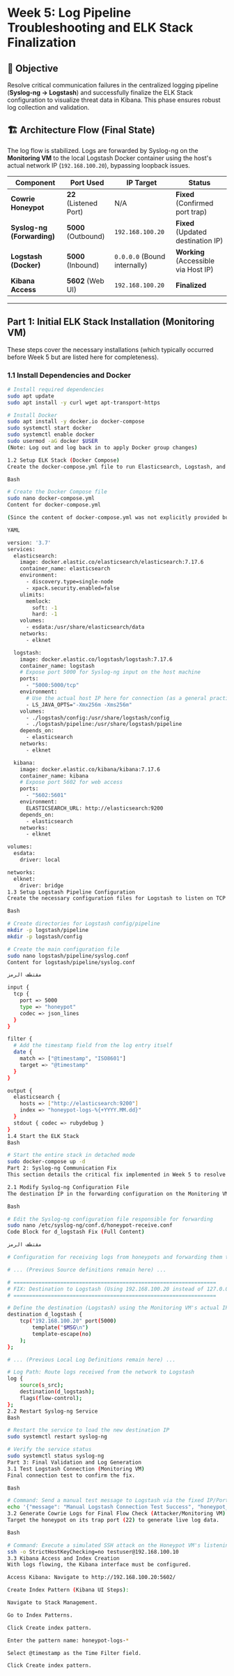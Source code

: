 # Week 5: Log Pipeline Troubleshooting and ELK Stack Finalization

## 🎯 Objective

Resolve critical communication failures in the centralized logging pipeline (**Syslog-ng $\rightarrow$ Logstash**) and successfully finalize the ELK Stack configuration to visualize threat data in Kibana. This phase ensures robust log collection and validation.

## 🏗️ Architecture Flow (Final State)

The log flow is stabilized. Logs are forwarded by Syslog-ng on the **Monitoring VM** to the local Logstash Docker container using the host's actual network IP (`192.168.100.20`), bypassing loopback issues.

| Component | Port Used | IP Target | Status |
|---|---|---|---|
| **Cowrie Honeypot** | **22** (Listened Port) | N/A | **Fixed** (Confirmed port trap) |
| **Syslog-ng (Forwarding)** | **5000** (Outbound) | `192.168.100.20` | **Fixed** (Updated destination IP) |
| **Logstash (Docker)** | **5000** (Inbound) | `0.0.0.0` (Bound internally) | **Working** (Accessible via Host IP) |
| **Kibana Access** | **5602** (Web UI) | `192.168.100.20` | **Finalized** |

---

## Part 1: Initial ELK Stack Installation (Monitoring VM)

These steps cover the necessary installations (which typically occurred before Week 5 but are listed here for completeness).

### 1.1 Install Dependencies and Docker

```bash
# Install required dependencies
sudo apt update
sudo apt install -y curl wget apt-transport-https

# Install Docker
sudo apt install -y docker.io docker-compose
sudo systemctl start docker
sudo systemctl enable docker
sudo usermod -aG docker $USER
(Note: Log out and log back in to apply Docker group changes)

1.2 Setup ELK Stack (Docker Compose)
Create the docker-compose.yml file to run Elasticsearch, Logstash, and Kibana.

Bash

# Create the Docker Compose file
sudo nano docker-compose.yml
Content for docker-compose.yml

(Since the content of docker-compose.yml was not explicitly provided but implied, a standard structure is used here, ensuring Kibana and Logstash ports are exposed.)

YAML

version: '3.7'
services:
  elasticsearch:
    image: docker.elastic.co/elasticsearch/elasticsearch:7.17.6
    container_name: elasticsearch
    environment:
      - discovery.type=single-node
      - xpack.security.enabled=false
    ulimits:
      memlock:
        soft: -1
        hard: -1
    volumes:
      - esdata:/usr/share/elasticsearch/data
    networks:
      - elknet

  logstash:
    image: docker.elastic.co/logstash/logstash:7.17.6
    container_name: logstash
    # Expose port 5000 for Syslog-ng input on the host machine
    ports:
      - "5000:5000/tcp"
    environment:
      # Use the actual host IP here for connection (as a general practice)
      - LS_JAVA_OPTS="-Xmx256m -Xms256m"
    volumes:
      - ./logstash/config:/usr/share/logstash/config
      - ./logstash/pipeline:/usr/share/logstash/pipeline
    depends_on:
      - elasticsearch
    networks:
      - elknet

  kibana:
    image: docker.elastic.co/kibana/kibana:7.17.6
    container_name: kibana
    # Expose port 5602 for web access
    ports:
      - "5602:5601"
    environment:
      ELASTICSEARCH_URL: http://elasticsearch:9200
    depends_on:
      - elasticsearch
    networks:
      - elknet

volumes:
  esdata:
    driver: local

networks:
  elknet:
    driver: bridge
1.3 Setup Logstash Pipeline Configuration
Create the necessary configuration files for Logstash to listen on TCP port 5000 and output to Elasticsearch.

Bash

# Create directories for Logstash config/pipeline
mkdir -p logstash/pipeline
mkdir -p logstash/config

# Create the main configuration file
sudo nano logstash/pipeline/syslog.conf
Content for logstash/pipeline/syslog.conf

مقتطف الرمز

input {
  tcp {
    port => 5000
    type => "honeypot"
    codec => json_lines
  }
}

filter {
  # Add the timestamp field from the log entry itself
  date {
    match => ["@timestamp", "ISO8601"]
    target => "@timestamp"
  }
}

output {
  elasticsearch {
    hosts => ["http://elasticsearch:9200"]
    index => "honeypot-logs-%{+YYYY.MM.dd}"
  }
  stdout { codec => rubydebug }
}
1.4 Start the ELK Stack
Bash

# Start the entire stack in detached mode
sudo docker-compose up -d
Part 2: Syslog-ng Communication Fix
This section details the critical fix implemented in Week 5 to resolve the log forwarding failure.

2.1 Modify Syslog-ng Configuration File
The destination IP in the forwarding configuration on the Monitoring VM must be explicitly set to its own network IP (192.168.100.20) to reach the Logstash port exposed on the host.

Bash

# Edit the Syslog-ng configuration file responsible for forwarding
sudo nano /etc/syslog-ng/conf.d/honeypot-receive.conf
Code Block for d_logstash Fix (Full Content)

مقتطف الرمز

# Configuration for receiving logs from honeypots and forwarding them to Logstash.

# ... (Previous Source definitions remain here) ...

# =================================================================
# FIX: Destination to Logstash (Using 192.168.100.20 instead of 127.0.0.1)
# =================================================================

# Define the destination (Logstash) using the Monitoring VM's actual IP
destination d_logstash {
    tcp("192.168.100.20" port(5000)
        template("$MSG\n") 
        template-escape(no)
    );
};

# ... (Previous Local Log Definitions remain here) ...

# Log Path: Route logs received from the network to Logstash
log {
    source(s_src);
    destination(d_logstash);
    flags(flow-control);
};
2.2 Restart Syslog-ng Service
Bash

# Restart the service to load the new destination IP
sudo systemctl restart syslog-ng

# Verify the service status
sudo systemctl status syslog-ng
Part 3: Final Validation and Log Generation
3.1 Test Logstash Connection (Monitoring VM)
Final connection test to confirm the fix.

Bash

# Command: Send a manual test message to Logstash via the fixed IP/Port 5000
echo '{"message": "Manual Logstash Connection Test Success", "honeypot_source": "manual_test_week5"}' | nc 192.168.100.20 5000
3.2 Generate Cowrie Logs for Final Flow Check (Attacker/Monitoring VM)
Target the honeypot on its trap port (22) to generate live log data.

Bash

# Command: Execute a simulated SSH attack on the Honeypot VM's listening port (22)
ssh -o StrictHostKeyChecking=no testuser@192.168.100.10
3.3 Kibana Access and Index Creation
With logs flowing, the Kibana interface must be configured.

Access Kibana: Navigate to http://192.168.100.20:5602/

Create Index Pattern (Kibana UI Steps):

Navigate to Stack Management.

Go to Index Patterns.

Click Create index pattern.

Enter the pattern name: honeypot-logs-*

Select @timestamp as the Time Filter field.

Click Create index pattern.